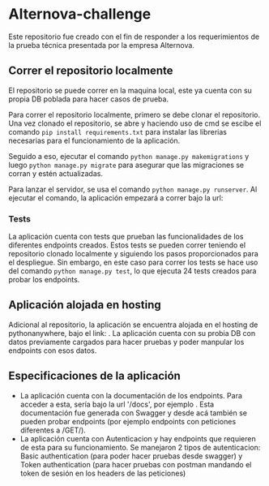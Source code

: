 # Alternova-challenge
Este repositorio fue creado con el fin de responder a los requerimientos de la prueba técnica presentada por la empresa Alternova. 

## Correr el repositorio localmente
El repositorio se puede correr en la maquina local, este ya cuenta con su propia DB poblada para hacer casos de prueba.

Para correr el repositorio localmente, primero se debe clonar el repositorio. Una vez clonado el repositorio, se abre y haciendo uso de cmd se escibe el comando `pip install requirements.txt` para instalar las librerias necesarias para el funcionamiento de la aplicación.

Seguido a eso, ejecutar el comando `python manage.py makemigrations` y luego `python manage.py migrate` para asegurar que las migraciones se corran y estén actualizadas. 

Para lanzar el servidor, se usa el comando `python manage.py runserver`. Al ejecutar el comando, la aplicación empezará a correr bajo la url: [](http://127.0.0.1:8000/)
### Tests
La aplicación cuenta con tests que prueban las funcionalidades de los diferentes endpoints creados. Estos tests se pueden correr teniendo el repositorio clonado localmente y siguiendo los pasos proporcionados para el despliegue. Sin embargo, en este caso para correr los tests se hace uso del comando `python manage.py test`, lo que ejecuta 24 tests creados para probar los endpoints.

## Aplicación alojada en hosting
Adicional al repositorio, la aplicación se encuentra alojada en el hosting de pythonanywhere, bajo el link: [](https://ale1220.pythonanywhere.com/). La aplicación cuenta con su probia DB con datos previamente cargados para hacer pruebas y poder manpular los endpoints con esos datos.

## Especificaciones de la aplicación
* La aplicación cuenta con la documentación de los endpoints. Para acceder a esta, sería bajo la url '/docs', por ejemplo [](https://ale1220.pythonanywhere.com/docs/). Esta documentación fue generada con Swagger y desde acá también se pueden probar endpoints (por ejemplo endpoints con peticiones diferentes a /GET/).
* La aplicación cuenta con Autenticacion y hay endpoints que requieren de esta para su funcionamiento. Se manejaron 2 tipos de autenticacion: Basic authentication (para poder hacer pruebas desde swagger) y Token authentication (para hacer pruebas con postman mandando el token de sesión en los headers de las peticiones)
